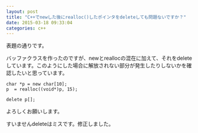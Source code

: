 ```yaml
---
layout: post
title: "C++でnewした後にrealloc()したポインタをdeleteしても問題ないですか？"
date: 2015-03-18 09:33:04
categories: c++
---
```

<p>表題の通りです。</p>

<p>バッファクラスを作ったのですが、newとreallocの混在に加えて、それをdeleteしています。このようにした場合に解放されない部分が発生したりしないかを確認したいと思っています。</p>

<pre><code>char *p = new char[10];
p  = realloc((void*)p, 15);

delete p[];
</code></pre>

<p>よろしくお願いします。</p>

<p>すいませんdeleteはミスです。修正しました。</p>
